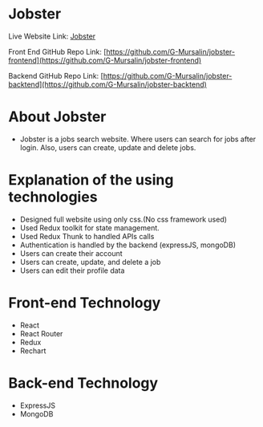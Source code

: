 # Jobster

Live Website Link: [Jobster](https://jobster-360.netlify.app/)

Front End GitHub Repo Link: [https://github.com/G-Mursalin/jobster-frontend](https://github.com/G-Mursalin/jobster-frontend)

Backend GitHub Repo Link: [https://github.com/G-Mursalin/jobster-backtend](https://github.com/G-Mursalin/jobster-backtend)

# About Jobster

- Jobster is a jobs search website. Where users can search for jobs after login. Also, users can create, update and delete jobs.

# Explanation of the using technologies

- Designed full website using only css.(No css framework used)
- Used Redux toolkit for state management.
- Used Redux Thunk to handled APIs calls
- Authentication is handled by the backend (expressJS, mongoDB)
- Users can create their account
- Users can create, update, and delete a job
- Users can edit their profile data

# Front-end Technology

- React
- React Router
- Redux
- Rechart

# Back-end Technology

- ExpressJS
- MongoDB

